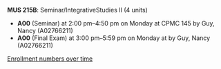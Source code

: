 **MUS 215B**: Seminar/IntegrativeStudies II (4 units)

- **A00** (Seminar) at 2:00 pm–4:50 pm on Monday at CPMC 145 by Guy, Nancy (A02766211)
- **A00** (Final Exam) at 3:00 pm–5:59 pm on Monday at   by Guy, Nancy (A02766211)

[Enrollment numbers over time](./MUS215B.tsv)
